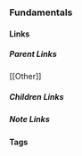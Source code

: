 ### Fundamentals
#### Links
##### Parent Links
[[Other]]
##### Children Links

##### Note Links
#### Tags
